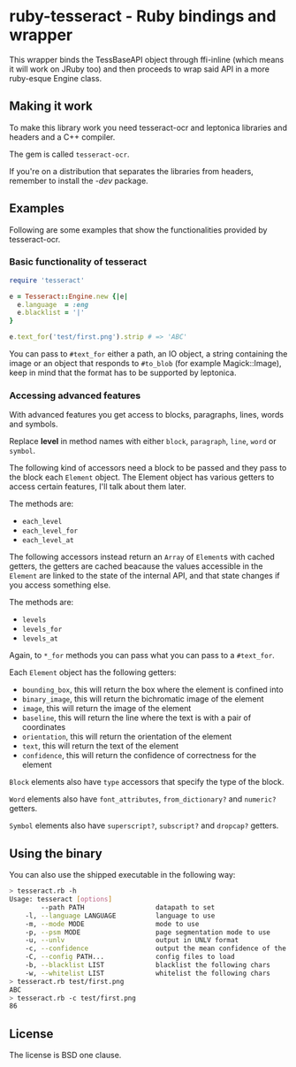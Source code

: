 ruby-tesseract - Ruby bindings and wrapper
==========================================
This wrapper binds the TessBaseAPI object through ffi-inline (which means it
will work on JRuby too) and then proceeds to wrap said API in a more ruby-esque
Engine class.

Making it work
--------------
To make this library work you need tesseract-ocr and leptonica libraries and
headers and a C++ compiler.

The gem is called `tesseract-ocr`.

If you're on a distribution that separates the libraries from headers, remember
to install the *-dev* package.

Examples
--------
Following are some examples that show the functionalities provided by
tesseract-ocr.

### Basic functionality of tesseract

```ruby
require 'tesseract'

e = Tesseract::Engine.new {|e|
  e.language  = :eng
  e.blacklist = '|'
}

e.text_for('test/first.png').strip # => 'ABC'
```

You can pass to `#text_for` either a path, an IO object, a string containing
the image or an object that responds to `#to_blob` (for example
Magick::Image), keep in mind that the format has to be supported by leptonica.

### Accessing advanced features

With advanced features you get access to blocks, paragraphs, lines, words and
symbols.

Replace **level** in method names with either `block`, `paragraph`, `line`,
`word` or `symbol`.

The following kind of accessors need a block to be passed and they pass to the
block each `Element` object. The Element object has various getters to access
certain features, I'll talk about them later.

The methods are:

* `each_level`
* `each_level_for`
* `each_level_at`

The following accessors instead return an `Array` of `Element`s with cached
getters, the getters are cached beacause the values accessible in the `Element`
are linked to the state of the internal API, and that state changes if you
access something else.

The methods are:

*	`levels`
*	`levels_for`
*	`levels_at`

Again, to `*_for` methods you can pass what you can pass to a `#text_for`.

Each `Element` object has the following getters:

* `bounding_box`, this will return the box where the element is confined into
* `binary_image`, this will return the bichromatic image of the element
* `image`, this will return the image of the element
* `baseline`, this will return the line where the text is with a pair of
  coordinates
* `orientation`, this will return the orientation of the element
* `text`, this will return the text of the element
* `confidence`, this will return the confidence of correctness for the element

`Block` elements also have `type` accessors that specify the type of the block.

`Word` elements also have `font_attributes`, `from_dictionary?` and `numeric?`
getters.

`Symbol` elements also have `superscript?`, `subscript?` and `dropcap?`
getters.

Using the binary
----------------
You can also use the shipped executable in the following way:

```bash
> tesseract.rb -h
Usage: tesseract [options]
        --path PATH                  datapath to set
    -l, --language LANGUAGE          language to use
    -m, --mode MODE                  mode to use
    -p, --psm MODE                   page segmentation mode to use
    -u, --unlv                       output in UNLV format
    -c, --confidence                 output the mean confidence of the recognition
    -C, --config PATH...             config files to load
    -b, --blacklist LIST             blacklist the following chars
    -w, --whitelist LIST             whitelist the following chars
> tesseract.rb test/first.png 
ABC
> tesseract.rb -c test/first.png 
86
```

License
-------
The license is BSD one clause.
